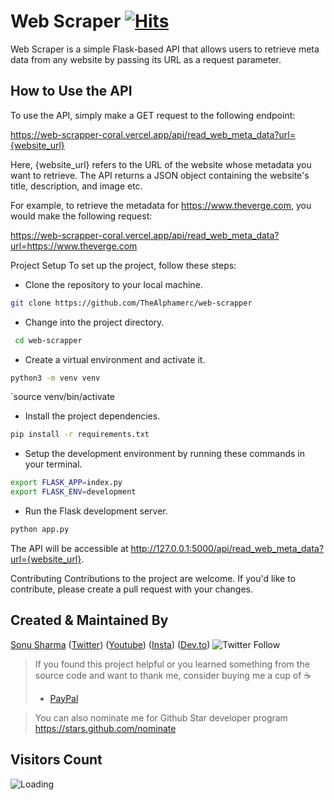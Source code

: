 # Web Scraper [![Hits](https://hits.seeyoufarm.com/api/count/incr/badge.svg?url=https%3A%2F%2Fgithub.com%2FTheAlphamerc%2Fweb-scrapper&count_bg=%2379C83D&title_bg=%23555555&icon=&icon_color=%23E7E7E7&title=hits&edge_flat=false)](https://hits.seeyoufarm.com)
Web Scraper is a simple Flask-based API that allows users to retrieve meta data from any website by passing its URL as a request parameter.

## How to Use the API
To use the API, simply make a GET request to the following endpoint:

https://web-scrapper-coral.vercel.app/api/read_web_meta_data?url={website_url}

Here, {website_url} refers to the URL of the website whose metadata you want to retrieve. The API returns a JSON object containing the website's title, description, and image etc.

For example, to retrieve the metadata for https://www.theverge.com, you would make the following request:

https://web-scrapper-coral.vercel.app/api/read_web_meta_data?url=https://www.theverge.com

Project Setup
To set up the project, follow these steps:

- Clone the repository to your local machine.
```bash
git clone https://github.com/TheAlphamerc/web-scrapper
```

- Change into the project directory.
``` bash
 cd web-scrapper 
```

- Create a virtual environment and activate it.
``` bash
python3 -m venv venv
```

`source venv/bin/activate

- Install the project dependencies.
``` bash
pip install -r requirements.txt
```

- Setup the development environment by running these commands in your terminal.
 ``` bash
export FLASK_APP=index.py
export FLASK_ENV=development
```

- Run the Flask development server.
``` bash
python app.py
```

The API will be accessible at http://127.0.0.1:5000/api/read_web_meta_data?url={website_url}.

Contributing
Contributions to the project are welcome. If you'd like to contribute, please create a pull request with your changes.

## Created & Maintained By

[Sonu Sharma](https://github.com/TheAlphamerc) ([Twitter](https://www.twitter.com/TheAlphamerc)) ([Youtube](https://www.youtube.com/user/sonusharma045sonu/)) ([Insta](https://www.instagram.com/_sonu_sharma__)) ([Dev.to](https://dev.to/thealphamerc))
  ![Twitter Follow](https://img.shields.io/twitter/follow/thealphamerc?style=social) 


> If you found this project helpful or you learned something from the source code and want to thank me, consider buying me a cup of :coffee:
>
> * [PayPal](https://www.paypal.me/TheAlphamerc/)

> You can also nominate me for Github Star developer program
> https://stars.github.com/nominate



## Visitors Count

<img align="left" src = "https://profile-counter.glitch.me/TheAlphamerc-web-scrapper/count.svg" alt ="Loading">

